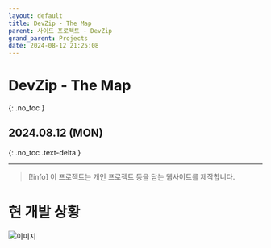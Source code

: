 ```yaml
---
layout: default
title: DevZip - The Map
parent: 사이드 프로젝트 - DevZip
grand_parent: Projects
date: 2024-08-12 21:25:08
---
```


# DevZip - The Map
{: .no_toc }

## 2024.08.12 (MON)
{: .no_toc .text-delta }

---

> [!info]
> 이 프로젝트는 개인 프로젝트 등을 담는 웹사이트를 제작합니다.

# 현 개발 상황

![이미지](../../../../assets/images/pongdang/shot1.png)